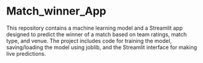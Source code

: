 # Match_winner_App
This repository contains a machine learning model and a Streamlit app designed to predict the winner of a match based on team ratings, match type, and venue. The project includes code for training the model, saving/loading the model using joblib, and the Streamlit interface for making live predictions.
